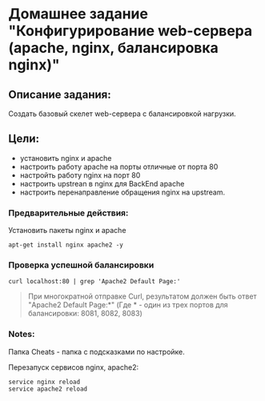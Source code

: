 # Домашнее задание "Конфигурирование web-сервера (apache, nginx, балансировка nginx)"

## Описание задания:
Cоздать базовый скелет web-сервера с балансировкой нагрузки.

## Цели:

  - установить nginx и apache
  - настроить работу apache на порты отличные от порта 80
  - настройть работу nginx на порт 80
  - настроить upstrean в nginx для BackEnd apache
  - настроить перенаправление обращения nginx на upstream.

### Предварительные действия:
Установить пакеты nginx и apache
```
apt-get install nginx apache2 -y
```

### Проверка успешной балансировки
```
curl localhost:80 | grep 'Apache2 Default Page:'
```

> При многократной отправке Curl, результатом должен быть ответ "Apache2 Default Page:*" (Где * - один из трех портов для балансировки: 8081, 8082, 8083)

### Notes:
Папка Cheats - папка с подсказками по настройке.

Перезапуск сервисов nginx, apache2:
```
service nginx reload
service apache2 reload
```
